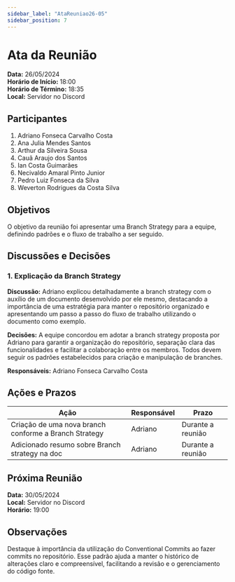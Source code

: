 ```yaml
---
sidebar_label: "AtaReuniao26-05"
sidebar_position: 7
---
```


# Ata da Reunião

**Data:** 26/05/2024  
**Horário de Início:** 18:00  
**Horário de Término:** 18:35  
**Local:** Servidor no Discord

## Participantes
1. Adriano Fonseca Carvalho Costa 
2. Ana Julia Mendes Santos
3. Arthur da Silveira Sousa
4. Cauã Araujo dos Santos
5. Ian Costa Guimarães
6. Necivaldo Amaral Pinto Junior
7. Pedro Luiz Fonseca da Silva
8. Weverton Rodrigues da Costa Silva

## Objetivos
O objetivo da reunião foi apresentar uma Branch Strategy para a equipe, definindo padrões e o fluxo de trabalho a ser seguido.

## Discussões e Decisões

### 1. Explicação da Branch Strategy
**Discussão:**
Adriano explicou detalhadamente a branch strategy com o auxílio de um documento desenvolvido por ele mesmo, destacando a importância de uma estratégia para manter o repositório organizado e apresentando um passo a passo do fluxo de trabalho utilizando o documento como exemplo.

**Decisões:**
A equipe concordou em adotar a branch strategy proposta por Adriano para garantir a organização do repositório, separação clara das funcionalidades e facilitar a colaboração entre os membros. Todos devem seguir os padrões estabelecidos para criação e manipulação de branches.

**Responsáveis:**
Adriano Fonseca Carvalho Costa

## Ações e Prazos
| Ação                             | Responsável             | Prazo         |
| -------------------------------- | ----------------------- | ------------- |
| Criação de uma nova branch conforme a Branch Strategy | Adriano | Durante a reunião |
| Adicionado resumo sobre Branch strategy na doc | Adriano | Durante a reunião |


## Próxima Reunião
**Data:** 30/05/2024   
**Local:** Servidor no Discord   
**Horário:** 19:00

## Observações
Destaque à importância da utilização do Conventional Commits ao fazer commits no repositório. Esse padrão ajuda a manter o histórico de alterações claro e compreensível, facilitando a revisão e o gerenciamento do código fonte.